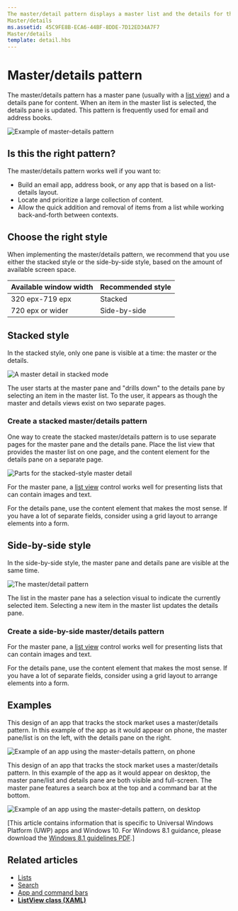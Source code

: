 ```yaml
---
The master/detail pattern displays a master list and the details for the currently selected item. This pattern is frequently used for email and contact lists/address books.
Master/details
ms.assetid: 45C9FE8B-ECA6-44BF-8DDE-7D12ED34A7F7
Master/details
template: detail.hbs
---
```

# Master/details pattern

The master/details pattern has a master pane (usually with a [list view](lists.md)) and a details pane for content. When an item in the master list is selected, the details pane is updated. This pattern is frequently used for email and address books.

![Example of master-details pattern](images/HIGSecOne_MasterDetail.png)

## Is this the right pattern?

The master/details pattern works well if you want to:

-   Build an email app, address book, or any app that is based on a list-details layout.
-   Locate and prioritize a large collection of content.
-   Allow the quick addition and removal of items from a list while working back-and-forth between contexts.

## Choose the right style

When implementing the master/details pattern, we recommend that you use either the stacked style or the side-by-side style, based on the amount of available screen space.

| Available window width | Recommended style |
|------------------------|-------------------|
| 320 epx-719 epx        | Stacked           |
| 720 epx or wider       | Side-by-side      |

 
## Stacked style

In the stacked style, only one pane is visible at a time: the master or the details.

![A master detail in stacked mode](images/patterns-md-stacked.png)

The user starts at the master pane and "drills down" to the details pane by selecting an item in the master list. To the user, it appears as though the master and details views exist on two separate pages.

### Create a stacked master/details pattern

One way to create the stacked master/details pattern is to use separate pages for the master pane and the details pane. Place the list view that provides the master list on one page, and the content element for the details pane on a separate page.

![Parts for the stacked-style master detail](images/patterns-md-stacked-parts.png)

For the master pane, a [list view](lists.md) control works well for presenting lists that can contain images and text.

For the details pane, use the content element that makes the most sense. If you have a lot of separate fields, consider using a grid layout to arrange elements into a form.

## Side-by-side style

In the side-by-side style, the master pane and details pane are visible at the same time.

![The master/detail pattern](images/patterns-masterdetail-400x227.png)

The list in the master pane has a selection visual to indicate the currently selected item. Selecting a new item in the master list updates the details pane.

### Create a side-by-side master/details pattern

For the master pane, a [list view](lists.md) control works well for presenting lists that can contain images and text.

For the details pane, use the content element that makes the most sense. If you have a lot of separate fields, consider using a grid layout to arrange elements into a form.

## Examples

This design of an app that tracks the stock market uses a master/details pattern. In this example of the app as it would appear on phone, the master pane/list is on the left, with the details pane on the right.

![Example of an app using the master-details pattern, on phone](images/uap-finance-phone-masterdetails-600.png)

This design of an app that tracks the stock market uses a master/details pattern. In this example of the app as it would appear on desktop, the master pane/list and details pane are both visible and full-screen. The master pane features a search box at the top and a command bar at the bottom.

![Example of an app using the master-details pattern, on desktop](images/uap-finance-desktop700.png)

\[This article contains information that is specific to Universal Windows Platform (UWP) apps and Windows 10. For Windows 8.1 guidance, please download the [Windows 8.1 guidelines PDF](https://go.microsoft.com/fwlink/p/?linkid=258743).\]

## Related articles

- [Lists](lists.md)
- [Search](search.md)
- [App and command bars](app-bars.md)
- [**ListView class (XAML)**](https://msdn.microsoft.com/library/windows/apps/br242878)
<!--HONumber=Mar16_HO1-->
